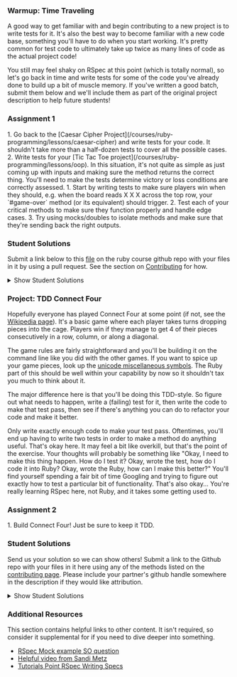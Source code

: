 ### Warmup: Time Traveling

A good way to get familiar with and begin contributing to a new project is to write tests for it.  It's also the best way to become familiar with a new code base, something you'll have to do when you start working.  It's pretty common for test code to ultimately take up twice as many lines of code as the actual project code!

You still may feel shaky on RSpec at this point (which is totally normal), so let's go back in time and write tests for some of the code you've already done to build up a bit of muscle memory.  If you've written a good batch, submit them below and we'll include them as part of the original project description to help future students!

### Assignment 1

<div class="lesson-content__panel" markdown="1">
  1. Go back to the [Caesar Cipher Project](/courses/ruby-programming/lessons/caesar-cipher) and write tests for your code.  It shouldn't take more than a half-dozen tests to cover all the possible cases.
  2. Write tests for your [Tic Tac Toe project](/courses/ruby-programming/lessons/oop).  In this situation, it's not quite as simple as just coming up with inputs and making sure the method returns the correct thing.  You'll need to make the tests determine victory or loss conditions are correctly assessed.
      1. Start by writing tests to make sure players win when they should, e.g. when the board reads X X X across the top row, your `#game-over` method (or its equivalent) should trigger.
      2. Test each of your critical methods to make sure they function properly and handle edge cases.
      3. Try using mocks/doubles to isolate methods and make sure that they're sending back the right outputs.
</div>

### Student Solutions
Submit a link below to this [file](https://github.com/TheOdinProject/curriculum/blob/master/ruby_programming/testing_with_rspec/project_testing_your_ruby_code.md) on the ruby course github repo with your files in it by using a pull request. See the section on [Contributing](http://github.com/TheOdinProject/curriculum/blob/master/contributing.md) for how.

<details markdown="block">
  <summary> Show Student Solutions </summary>

* Add your solution below this line!
* Witah Georjane's Solutions: [Caesar Cipher](https://github.com/Georjane/Caesar-Cipher), [Tic-Tac-Toe](https://github.com/Georjane/Tic-Tac-Toe-Game)
* Chau Nguyen's Solutions: [Caesar Cipher](https://github.com/VanQuishi/ruby_practice/blob/master/spec/caesar_spec.rb), [Tic-Tac-Toe](https://github.com/VanQuishi/ruby_practice/blob/master/spec/tictactoe_spec.rb)
* ChargrilledChook's Solutions: [Caesar Cipher](https://github.com/ChargrilledChook/BasicRubyProjects/blob/master/spec/caesar_spec.rb), [Tic-Tac-Toe](https://github.com/ChargrilledChook/tic-tac-toe)
* Uduak Essien's Solutions: [Tic-Tac-Toe](https://github.com/acushlakoncept/tic-tac-toe)
* Tilda Udufo's Solutions: [Caesar Cipher](https://github.com/TildaDares/caesar_cipher), [Tic-Tac-Toe](https://github.com/TildaDares/tic-tac-toe)
* Brandon Austin's Solutions: [Caesar Cipher](https://github.com/brandonricharda/caesar), [Tic-Tac-Toe](https://github.com/brandonricharda/Tic-Tac-Toe)
* irlgabriel's Solutions: [Caesar Cipher](https://github.com/irlgabriel/the-odin-project/tree/master/ruby-exercises), [Tic-Tac-Toe](https://github.com/irlgabriel/the-odin-project/tree/master/tic-tac-toe-rb)
* Michael K's Solutions: [Caesar Cipher](https://github.com/a0x77ry/odin/tree/master/ruby-exercises/caesar_cipher), [Tic-Tac-Toe](https://github.com/a0x77ry/tic-tac-toe)
* andrewjh271's Solutions: [Caesar Cipher](https://github.com/andrewjh271/basic_ruby_projects/tree/master/caesar_cipher), [Tic-Tac-Toe](https://github.com/andrewjh271/tic_tac_toe)
* Saul-Good-Homie's Solutions: [Caesar Cipher](https://github.com/Saul-Good-Homie/ruby-building-blocks/tree/master/caesar_cipher), [Tic-Tac-Toe](https://github.com/Saul-Good-Homie/ruby-building-blocks/tree/master/tictactoe)
* Christian's Solutions: [Caesar Cipher](https://github.com/rueeazy/ruby-building-blocks/tree/master/caesar-cipher), [Tic-Tac-Toe](https://github.com/rueeazy/OOP/tree/master/tic-tac-toe)
* pudu87's Solutions: [Caesar Cipher](https://github.com/pudu87/ruby-exercises/tree/master/caesar-cipher), [Tic Tac Toe](https://github.com/pudu87/tic-tac-toe)
* YesSeri's Solutions: [Caesar Cipher](https://github.com/YesSeri/caesar_cipher)
* Olugbade Olalekan's Solutions: [Tic Tac Toe](https://github.com/gbadesimple/tic_tac_toe_implementation_tdd), [Enumerable Module](https://github.com/gbadesimple/enumerable_module_implementation_TDD), [Caesar Cipher](https://github.com/gbadesimple/caesar_cipher_implementation_TDD)
* jodokusquack's Solutions: [Builduing Blocks](https://github.com/jodokusquack/Ruby-Challenges), [Enumerable Methods](https://github.com/jodokusquack/Advanced_ruby_challenges), [Tic-Tac-Toe](https://github.com/jodokusquack/tic-tac-toe)
* David Auza's and Falguni Islam's Solutions: [Tic Tac Toe](https://github.com/eng-monika/RUBY-Testing-Your-Ruby-Code---Tic-Tac-Toe) => [Tic Tac Toe Demo](https://repl.it/@islamfalguni/tictactoe-1), [Enumerable Methods](https://github.com/eng-monika/RUBY-Testing-Your-Ruby-Code---Enumerable) => [Enumerable Methods Demo](https://repl.it/@DavidAuza/PROJECT-TESTING-YOUR-RUBY-CODE-Enumerable)
* fossegrim's Solutions: [Caesar Cipher](https://github.com/olav35/building-blocks/blob/master/spec/caesar_cipher_spec.rb), [Enumerable Methods](https://github.com/olav35/advanced-building-blocks/blob/master/spec/enumerable_methods_spec.rb), [Tic Tac Toe](https://github.com/olav35/tic-tac-toe/blob/master/spec/tic_tac_toe_spec.rb)
* [Lucas Bide's Solution - Building Blocks](https://github.com/Lucas-Bide/rspec)
* [Nasser Abachi's Solutions](https://github.com/abachi/theodinproject/tree/master/building-projects/connect_four)
* [Nikolas Broman's Solutions](https://github.com/nikolasbroman/testing_rspec)
* Ian's Solutions: [Caesar Cipher](https://github.com/IanMKesler/practice/tree/master/caesar_cipher), [Enumerable Methods](https://github.com/IanMKesler/practice/tree/master/enumerable), [Tic Tac Toe](https://github.com/IanMKesler/Tic-Tac-Toe)
* Alain Suarez's Solution: [Caesar Cipher](https://gitlab.com/asuar/ruby-building-blocks/blob/master/spec/caesar-cipher_spec.rb), [Enumerable Methods](https://gitlab.com/asuar/ruby-advanced-building-blocks/blob/master/spec/my-enumerable_spec.rb), [Tic Tac Toe](https://gitlab.com/asuar/ruby-tic-tac-toe/tree/master/spec)
* Vollantre's Solution: [Caesar Cipher](https://github.com/vollantre/ruby_basic/blob/master/spec/caesar_cipher_spec.rb), [Enumerable Methods](https://github.com/vollantre/ruby_basic/blob/master/spec/enumerable_spec.rb), [Tic Tac Toe](https://github.com/vollantre/Tic_Tac_Toe/tree/master/spec)
* Kevin Vuong's Solution: [Caesar Cipher](https://github.com/fffear/caesar_cipher), [Enumerable Methods](https://github.com/fffear/enumerable), [Tic Tac Toe](https://github.com/fffear/tic_tac_toe)
* Rudi Boshoff's Solution[Caesar Cipher](https://github.com/RudiBoshoff/ruby-exercises/tree/master/caesar_cipher), [Enumerable Methods](https://github.com/RudiBoshoff/ruby-exercises/tree/master/enumerable), [Tic Tac Toe](https://github.com/RudiBoshoff/ruby-exercises/tree/master/tic_tac_toe)
* Mohamed Elattar's Solution[Caesar Cipher](https://github.com/mohamed-elattar/building-blocks), [Enumerable Methods](https://github.com/mohamed-elattar/advanced-building-blocks), [Tic Tac Toe](https://github.com/mohamed-elattar/tic-tac-toe)
* [prw001's solutions](https://github.com/prw001/ruby_bdd_exercises)
* Max Garber's solutions:[Caesar Cipher](https://github.com/bubblebooy/miscellaneous-exercises/tree/master/Caesar%20Ciphar), [Enumerable Methods](https://github.com/bubblebooy/miscellaneous-exercises/tree/master/Enumerable%20Methods), [Tic-Tac-Toe](https://github.com/bubblebooy/miscellaneous-exercises/tree/master/Tic%20Tac%20Toe)
* Romane Green's solutions: [Caesar Cipher](https://github.com/RomaneGreen/rebuilding_enumerable/blob/master/spec/cesar_cypher_spec.rb), [Enumerable Methods](https://github.com/RomaneGreen/rebuilding_enumerable/blob/master/spec/rebuilding_enumerable_spec.rb), [Tic-Tac-Toe](https://github.com/RomaneGreen/tic_tac_toe/blob/master/spec/tictac_spec.rb)
* Demo318's solutions: [Caesar Cipher](https://github.com/Demo318/ruby_building_blocks/blob/master/spec/01_caesar_cipher_spec.rb), [Enumerable Methods](https://github.com/Demo318/ruby_advanced_building_blocs/blob/master/spec/my_enumerable_spec.rb), [Tic-Tac-Toe](https://github.com/Demo318/ruby_tictactoe/tree/master/spec)
* Isil Donmez's solutions: [Caesar's Cipher](https://github.com/isildonmez/Caesar-Cipher/blob/master/caesar_spec.rb), [Enumerable Methods](https://github.com/isildonmez/advanced_building_blocks/blob/master/enumerable_methods/enumerable_methods_spec.rb), [Tic-Tac-Toe](https://github.com/isildonmez/OOP/blob/master/tic_tac_toe/tic_tac_toe_spec.rb)
* Bruno Parga's solutions: [Caesar's Cipher](https://github.com/brunoparga/odinproject/tree/master/Ruby/caesar), [Enumerable Methods](https://github.com/brunoparga/odinproject/tree/master/Ruby/my_enums), [Tic-Tac-Toe](https://github.com/brunoparga/odinproject/tree/master/Ruby/tictactoe)
* Ovsjah Schweinefresser's Solutions: [Caesar Cipher](https://github.com/Ovsjah/testing_ruby/tree/master/caesar_cipher), [Enumerable Methods](https://github.com/Ovsjah/testing_ruby/tree/master/enumerable), [Tic-Tac-Toe](https://github.com/Ovsjah/testing_ruby/tree/master/tic_tac_toe)
* Jonathan Yiv's Solutions: [Caesar Cipher](https://github.com/JonathanYiv/caesar_cipher), [Enumerable Methods](https://github.com/JonathanYiv/enumerable_methods), [Tic-Tac-Toe](https://github.com/JonathanYiv/tic-tac-toe/)
* Clayton's solutions: [Caesar Cipher](https://github.com/cjsweeten101/OdinProjects/tree/master/ruby_building_blocks), [enumerable methods](https://github.com/cjsweeten101/OdinProjects/tree/master/enumerable_methods), [Tic Tac Toe](https://github.com/cjsweeten101/OdinProjects/tree/master/tic_tac_toe)
* Kasey's solutions : [Caesar Cipher](https://github.com/kasey-z/TOP-solutions/tree/master/Ruby%20Building%20Blocks/Caesar%20Cipher/spec/lib), [enumerable methods](https://github.com/kasey-z/TOP-solutions/tree/master/advanced_building_blocks/spec/lib),[Tic Tac Toe](https://github.com/kasey-z/TOP-solutions/blob/master/OOP/spec/lib/tic_tac_toe_spec.rb)
* xavier's solutions : [Caesar Cipher](https://github.com/nxdf2015/odin-building-blocks), [enumerable methods](https://github.com/nxdf2015/odin-advanced-building-blocks/tree/master/enumerable),[Tic Tac Toe](https://github.com/nxdf2015/odin-oop-with-ruby/tree/master/rspec)
* Oleh Sliusar's solutions: [Caesar Cipher](https://github.com/OlehSliusar/caesar_cipher), [Enumerable Methods](https://github.com/OlehSliusar/enumerable_methods), [Tic-tac-toe](https://github.com/OlehSliusar/tic-tac-toe)
* holdercp's solutions [Caesar Cipher and Enumerable Methods](https://github.com/holdercp/ruby-building-blocks), [Tic-Tac-Toe](https://github.com/holdercp/tic-tac-toe)
* theghall's solutions [Caesar Cipher](https://github.com/theghall/caesar_cipher), [Enumerable methods](https://github.com/theghall/enum), [Tic Tac Toe](https://github.com/theghall/tic-tac-toe)
* Nikolay Dyulgerov's solutions [Caesar Cippher](https://github.com/NicolayD/ruby-building-blocks/blob/master/spec/caesar_cipher_spec.rb), [Enumerable Methods](https://github.com/NicolayD/ruby-advanced-blocks/blob/master/spec/enumerable_methods_spec.rb), [Tic Tac Toe](https://github.com/NicolayD/ruby-oop/blob/master/spec/tictactoe_spec.rb)
* mindovermiles262's Solutions [Caesar](https://github.com/mindovermiles262/ruby-building-blocks/tree/master/caesar-cipher) [Enumerable](https://github.com/mindovermiles262/ruby-building-blocks/tree/master/enumerable-methods) [Tic-Tac-Toe](https://github.com/mindovermiles262/tictactoe)
* yilmazgunalp's solution [Enumerable](https://github.com/yilmazgunalp/advanced_building_blocks), [TicTacToe](https://github.com/yilmazgunalp/tictac)
* ToTenMilan's solution [Caesar's_cipher & stock_picker](https://github.com/ToTenMilan/the_odin_project/tree/master/ruby/building_blocks/spec), [Enumerable Methods](https://github.com/ToTenMilan/the_odin_project/blob/master/ruby/adv_building_blocks/spec/enumerable_methods_spec.rb), [Mastermind](https://github.com/ToTenMilan/the_odin_project/blob/master/ruby/oop/spec/mastermind_spec.rb)
* nmac's solution ([Caesar's cipher](https://github.com/nmacawile/ruby_building_blocks/blob/master/spec/caesar_cipher_spec.rb), [Enumerable methods](https://github.com/nmacawile/ruby_building_blocks/blob/master/spec/enumerable_methods_spec.rb), [Tic-tac-toe](https://github.com/nmacawile/tictactoe2/tree/master/spec))
* [Jib's Solution](https://github.com/NuclearMachine/OdinTasks/tree/master/rspec_timetraveling)
* Leonard Soaivan's solution ([Caesar Cipher](https://github.com/leosoaivan/rubybuildingblocks/blob/master/spec/caesar_cipher_spec.rb), [Enumerable Methods](https://github.com/leosoaivan/rubybuildingblocks/blob/master/spec/enumerable_spec.rb), [Tic Tac Toe](https://github.com/leosoaivan/rubytictactoe/tree/master/spec))
* [Donald's solution](https://github.com/donaldali/odin-ruby/tree/master/project_rspec_testing)
* [Marina Sergeyeva's solution](https://github.com/imousterian/OdinProject/tree/master/Project2_8_Ruby_Rspec)
* [Kate McFaul's solution](https://github.com/craftykate/odin-project/tree/master/Chapter_03-Advanced_Ruby/testing_with_rspec)
* [Artur Janik's solution](https://github.com/ArturJanik/TOPRuby/tree/master/Project8/testingruby1)
* Dominik Stodolny's solution ([Caesar Cipher](https://github.com/dstodolny/ruby_building_blocks/blob/master/spec/caesar_cipher_spec.rb), [Enumerable Methods](https://github.com/dstodolny/ruby_building_blocks/blob/master/spec/enumerable_methods_spec.rb), [Tic Tac Toe](https://github.com/dstodolny/tictactoe/tree/master/spec))
* Lara Finnegan's solution ([Caesar Cipher](https://github.com/lcf0285/Ruby_Building_Blocks/blob/master/spec/caesar_cipher_spec.rb), [Enumerable Methods](https://github.com/lcf0285/Ruby_Building_Blocks/blob/master/spec/enumerable_methods_spec.rb), [Tic Tac Toe](https://github.com/lcf0285/tic_tac_toe/tree/master/spec))
* AtActionPark's solution ([Caesar Cipher](https://github.com/AtActionPark/odin-ruby-building-blocks/blob/master/caesar-cipher/spec/caesar_cipher_spec.rb), [Enumerable Methods](https://github.com/AtActionPark/odin-ruby-advanced-building-blocks/blob/master/Enumerable_methods/spec/enumerable_methods_spec.rb), [Tic Tac Toe](https://github.com/AtActionPark/odin_tic_tac_toe/tree/master/spec))
* [Matias Pan's solution](https://github.com/kriox26/odin_ruby/tree/master/project_testing)
* Alex Chen's solution ([Caesar Cipher and Enumerable Methods](https://github.com/Chenzilla/ruby_building_blocks/tree/master/spec), [Tic Tac Toe](https://github.com/Chenzilla/tic_tac_toe/blob/master/spec/tic-tac-toe_spec.rb))
* Dan Hoying's solution ([Caesar Cipher](https://github.com/danhoying/testing_ruby_with_rspec/tree/master/caesar_cipher), [Enumerable Methods](https://github.com/danhoying/testing_ruby_with_rspec/tree/master/enumerable_methods), [Tic Tac Toe](https://github.com/danhoying/testing_ruby_with_rspec/tree/master/tic_tac_toe))
* [PiotrAleksander's solution](https://github.com/PiotrAleksander/Ruby/tree/master/xo/spec)
* [Sander Schepens's solution](https://github.com/schepens83/theodinproject.com/tree/master/ruby/project14--time-traveling)
*  Florian Mainguy's solution ([Caesar Cipher](https://github.com/florianmainguy/theodinproject/blob/master/ruby/testing-ruby/caesar-cipher/spec/caesar_cipher_spec.rb), [Enumerable Methods](https://github.com/florianmainguy/theodinproject/blob/master/ruby/testing-ruby/enumerable/spec/enumerable_spec.rb), [Tic Tac Toe](https://github.com/florianmainguy/theodinproject/blob/master/ruby/testing-ruby/tic-tac-toe/spec/tic-tac-toe_spec.rb))
*  Aviv Levinsky's solution ([Caesar Cipher](https://github.com/pugsiman/Ruby_challenges_and_algorithms/blob/master/Caesar_Cipher/spec/caesar_spec.rb), [Enumerable Methods](https://github.com/pugsiman/Ruby_challenges_and_algorithms/blob/master/Enumerable_Methods/spec/enum_spec.rb), [Tic Tac Toe](https://github.com/pugsiman/Tic_Tac_Toe/blob/master/spec/ttt_spec.rb))
*  Giorgos's solution ([Caesar Cipher](https://github.com/vinPopulaire/ruby-building-blocks-project/blob/master/spec/caesar_cipher_spec.rb), [Enumerable Methods](https://github.com/vinPopulaire/ruby-building-blocks-project/blob/master/spec/enumerablie_methods_spec.rb), [Tic Tac Toe](https://github.com/vinPopulaire/tic-tac-toe/blob/master/spec/tic-tac-toe_spec.rb))
*  srashidi's solution([Caesar Cipher](https://github.com/srashidi/Ruby_Building_Blocks/tree/master/caesar_cipher/spec), [Enumerable Methods](https://github.com/srashidi/Ruby_Building_Blocks/tree/master/My_Enumerable/spec), [Tic Tac Toe](https://github.com/srashidi/Object_Oriented_Programming/tree/master/Tic_Tac_Toe/spec))
* cdouglass's solution ([Caesar Cipher](https://github.com/cdouglass/odin-project-exercises/tree/master/ruby/building-blocks/caesar-cipher), [Enumerable Methods](https://github.com/cdouglass/odin-project-exercises/tree/master/ruby/advanced-building-blocks/enumerable_methods), [Tic-Tac-Toe](https://github.com/cdouglass/odin-project-exercises/tree/master/ruby/oop/tic-tac-toe))
* James Brooks's solution ([Caesar Cipher](https://github.com/jhbrooks/caesar-cipher/tree/master/spec), [Enumerable Methods](https://github.com/jhbrooks/my-enumerable/tree/master/spec), [Tic Tac Toe](https://github.com/jhbrooks/tic-tac-toe/tree/master/spec))
* Luke Walker's solution ([Caesar Cipher](https://github.com/ubershibs/ruby-programming/blob/master/rspec_project/spec/caesar_cipher_spec.rb), [Enumerable](https://github.com/ubershibs/ruby-programming/blob/master/rspec_project/spec/enumerable_spec.rb), [Tic Tac Toe](https://github.com/ubershibs/ruby-programming/blob/master/rspec_project/spec/tictactoe3_spec.rb)
* [Miguel Herrera's solution](https://github.com/migueloherrera/projects/tree/master/spec)
* [Max Gallant's solution](https://github.com/mcgalcode/Ruby/tree/master/RSpecProject)
* Fabricio Carrara's solution ([Caesar Cipher](https://github.com/fcarrara/caesar_cipher), [Enumerable](https://github.com/fcarrara/ruby_advanced_building_blocks), [Tic Tac Toe](https://github.com/fcarrara/oop_with_ruby/tree/master/tic_tac_toe)
* Ricardo Villegas' solution ([Caesar Cipher](https://github.com/claricardo/RubyBuildingBlocks/blob/master/spec/caesar_cipher_spec.rb), [My_Enumerable Methods](https://github.com/claricardo/RubyBuildingBlocks/blob/master/spec/my_enumerables_spec.rb),) [Tic-Tac-Toe](https://github.com/claricardo/RubyBuildingBlocks/blob/master/spec/tic_tac_toe_spec.rb))
* [Deepak's solution](https://github.com/Deepak5050/rspec_warmup.git)
* [Kevin Mulherns solution](https://github.com/KevinMulhern/odinproject-testing/tree/master/warmup)
* DV's solution ([Caesar Cipher](https://github.com/dvislearning/caesar_cipher/blob/master/spec/cipher_spec.rb), [Enumerable](https://github.com/dvislearning/my_enumerable/blob/master/spec/my_enumerable_spec.rb), [Tic Tac Toe](https://github.com/dvislearning/TicTacToe/blob/master/spec/tictactoe_spec.rb)
* Jiazhi Guo's solution ([Caesar Cipher](https://github.com/jerrykuo7727/Caesar-Cipher), [Enumerable Methods](https://github.com/jerrykuo7727/Enumerable-Methods), [Tic Tac Toe](https://github.com/jerrykuo7727/Tic-Tac-Toe))
* [at0micr3d's solution](https://github.com/at0micr3d/ruby-rspec)
* David Chapman's solution ([Ceaser Cipher](https://github.com/davidchappy/odin_training_projects/tree/master/c_c), [Enumerable](https://github.com/davidchappy/odin_training_projects/tree/master/enumerable), and [Tic Tac Toe](https://github.com/davidchappy/odin_training_projects/tree/master/tic_tac_toe))
* [Dylan's solutions](https://github.com/resputin/the_odin_project/tree/master/Ruby/testing/time_travel)
* Austin Mason's solution ([Ceaser Cipher](https://github.com/CouchofTomato/caesar_cipher), [Enumerable](https://github.com/CouchofTomato/enumberable_extension), and [Tic Tac Toe](https://github.com/CouchofTomato/tictactoe))
* Jerry Gao's solution ([Caesar](https://github.com/blackwright/odin/tree/master/ruby_caesar_cipher), [Enumerable](https://github.com/blackwright/odin/tree/master/ruby_enumerable), [Tic-Tac-Toe](https://github.com/blackwright/odin/tree/master/ruby_tic_tac_toe))
* tholymap's solution ([Caesar Cipher](https://github.com/tholymap/OdinRspec/blob/master/spec/caesar_cipher_spec.rb), [Enumerable](https://github.com/tholymap/OdinRspec/blob/master/spec/my_enumerable_spec.rb), [Tic-Tac-Toe](https://github.com/tholymap/OdinRspec/blob/master/spec/tic_tac_toe_spec.rb))
* Francisco Carlos's solution ([Ceaser Cipher](https://github.com/fcarlosdev/the_odin_project/tree/master/tdd/caesar_cipher), [Enumerable](https://github.com/fcarlosdev/the_odin_project/tree/master/tdd/enumerable_methods), [Tic-Tac-Toe](https://github.com/fcarlosdev/the_odin_project/tree/master/tdd/tic_tac_toe))
* Sophia Wu's solution ([Caesar Cipher](https://github.com/SophiaLWu/project-testing-ruby-with-rspec/tree/master/caesars_cipher), [Enumerable](https://github.com/SophiaLWu/project-testing-ruby-with-rspec/tree/master/enumerable_methods), [Tic Tac Toe](https://github.com/SophiaLWu/project-testing-ruby-with-rspec/tree/master/tic_tac_toe))
* John Connor's solution([Caesar Cipher](https://github.com/jacgitcz/caesar_cipher),[Enumerable](https://github.com/jacgitcz/enumeration_methods),[Tic Tac Toe](https://github.com/jacgitcz/tictactoe_oop))
* Simon's solution([Caesar Cipher](https://github.com/SimonSomlai/Odin/tree/master/Ruby/cypher),[Enumerable](https://github.com/SimonSomlai/Odin/tree/master/Ruby/enumerable),[Tic Tac Toe](https://github.com/SimonSomlai/Odin/tree/master/Ruby/tic_tac_toe))
* Luján Fernaud's solution ([Caesar Cipher](https://github.com/lujanfernaud/ruby-building-blocks/blob/master/spec/caesar_cipher_spec.rb), [Enumerable](https://github.com/lujanfernaud/ruby-building-blocks/blob/master/spec/enumerable_spec.rb), [Tic Tac Toe](https://github.com/lujanfernaud/ruby-tic-tac-toe))
* Cody Buffaloe's solutions ([Caesar Cipher](https://github.com/CodyLBuffaloe/caesar_cipher), [Enumerable Methods](https://github.com/CodyLBuffaloe/enumerable_methods), [Tic Tac Toe](https://github.com/CodyLBuffaloe/tic_tac_toe))
* Anistor86's solutions ([Caesar Cipher](https://github.com/anistor86/caesar_cipher_with_specs), [Enumerable Methods](https://github.com/anistor86/enumerable_with_specs), [Tic Tac Toe](https://github.com/anistor86/tic_tac_toe))
* Jamesredux's solutions ([Caesar Cipher](https://github.com/Jamesredux/rb_blocks/tree/master/ceasar_cipher), [Enumerable Methods](https://github.com/Jamesredux/rb_blocks/tree/master/enumerable), [Tic Tac Toe](https://github.com/Jamesredux/rb_blocks/tree/master/oop/tictac))
* HSaad's solutions ([Caesar Cipher](https://github.com/HSaad/ruby-building-blocks/tree/master/ceasar-cipher), [Enumerable Methods](https://github.com/HSaad/enumerable), [Tic Tac Toe](https://github.com/HSaad/tic-tac-toe))
* zasman's solutions([Caesar Cipher](https://github.com/ZASMan/caesar_cipher))
* [Punnadittr's solutions](https://github.com/punnadittr/rspec_projects)
* Tommy's solution ([Caesar Cipher, Enumerable](https://github.com/hoangtommy/rubyExercises), [Tic Tac Toe](https://github.com/hoangtommy/tic-tac-toe))
* bchalman's solutions: [Caesar Cipher](https://github.com/bchalman/ruby_exercises/blob/master/spec/caesar_cipher_spec.rb), [Enumerable Methods](https://github.com/bchalman/ruby_exercises/blob/master/spec/my_enumerable_methods_spec.rb), [Tic Tac Toe](https://github.com/bchalman/tic_tac_toe)
* Alex's solutions: [Caesar Cipher](https://github.com/alexcorremans/caesar_cipher), [Enumerable](https://github.com/alexcorremans/enumerable), [Tic Tac Toe (incomplete)](https://github.com/alexcorremans/tictactoe)
* Leila Alderman's solutions: [Caesar cipher](https://github.com/leila-alderman/TOP_ruby_exercises/blob/master/01_caesar/caesar_spec.rb) and [Enumerables](https://github.com/leila-alderman/TOP_ruby_exercises/blob/master/05_enumerables/spec/enumerables_spec.rb)
* Emil Dimitrov's solutions: [Caesar's Cipher](https://github.com/imemdm/ruby-building-blocks/blob/master/caesar_cipher.rb), [Enumerable](https://github.com/imemdm/advanced-building-blocks), [Tic Tac Toe](https://github.com/imemdm/tic-tac-toe)
* Vitaly Osipov's solutions: [Caesar's Cipher](https://github.com/vi7ali/caesar-cipher/blob/master/spec/caesar_spec.rb), [Enumerable](https://github.com/vi7ali/my-enum-methods/blob/master/spec/my_enum_methods_spec.rb)
* [Alex Krewson's solutions](https://github.com/alexkrewson/ruby_testing)
* Robert Dunbar's solutions: [Caesar's Cipher](https://github.com/RobertDunbar/ruby-problems/blob/master/spec/cipher_spec.rb), [Enumerable](https://github.com/RobertDunbar/ruby-problems/blob/master/spec/enumerable_spec.rb), [Tic Tac Toe](https://github.com/RobertDunbar/ruby-oop/blob/master/tic-tac-toe/spec/tic-tac-toe_spec.rb)
* Ben Fowler's solutions: [Caesar Cipher](https://github.com/benfowler04/ruby-building-blocks/blob/master/spec/caesar_spec.rb), [Enumerable](https://github.com/benfowler04/ruby-building-blocks/blob/master/spec/enumerable_spec.rb), [Tic Tac Toe](https://github.com/benfowler04/ruby-oop/blob/master/spec/tic_tac_toe_spec.rb)
* Sergej Jurchenko's solutions: [Caesar Cipher](https://github.com/Sergyurch/ruby_problems/blob/master/spec/caesar_cipher_spec.rb), [Enumerable](https://github.com/Sergyurch/ruby_problems/blob/master/spec/enumerable-methods_spec.rb), [Tic Tac Toe](https://github.com/Sergyurch/ruby_problems/blob/master/spec/tic_tac_toe_game_spec.rb)
* Bendee's Solutions: [Caesar Cipher](https://github.com/bendee48/ruby_building_blocks/blob/master/spec/caesar_cipher_spec.rb), [Enumerable](https://github.com/bendee48/advanced_building_blocks/blob/master/spec/enumerable_methods_spec.rb), [Tic Tac Toe](https://github.com/bendee48/tictactoe/blob/master/spec/tictactoe_spec.rb)
* guacamobley's solutions: [Caesar Cipher](https://github.com/guacamobley/ruby-building-blocks), [Enumerable](https://github.com/guacamobley/ruby-advanced-building-blocks), [Tic Tac Toe](https://github.com/guacamobley/tic-tac-toe)
* Ranon Martin's solutions: [Caesar Cipher](https://github.com/ranonm/TheOdinProjectExercises/blob/master/caesar_cipher/spec/caesar_cipher_spec.rb), [Enumerable](https://github.com/ranonm/TheOdinProjectExercises/blob/master/enumerable_methods/spec/enumerable_methods_spec.rb), [Tic Tac Toe](https://github.com/ranonm/TheOdinProjectExercises/blob/master/tic_tac_toe/spec/board_spec.rb)
* Timework's Solutions: [Caesar Cipher](https://github.com/Timework/caesarCipher/blob/master/spec/caesar_spec.rb), [Enumerable](https://github.com/Timework/enumerable/blob/master/spec/enum_spec.rb), [Tic Tac Toe](https://github.com/Timework/ticTac/blob/master/spec/tic_spec.rb)
* Matt M's Solutions: [Caesar Cipher](https://github.com/MattMiller1989/Caesar-Cipher), [Tic Tac Toe](https://github.com/MattMiller1989/Tic-Tac-Toe)
* fussykyloren's Solutions: [Caeser Cipher](https://github.com/fussykyloren/odin-project-basic-ruby-projects/tree/master/caeser-cipher), [Tic-Tac-Toe](https://github.com/fussykyloren/ruby-tic-tac-toe)
* Cameron St. Amant's Solutions: [Caesar Cipher](https://github.com/CameronStAmant/The_Odin_Project/tree/master/Ruby_projects/Basic_ruby_projects/Caesar), [Tic-Tac-Toe](https://github.com/CameronStAmant/The_Odin_Project/tree/master/Ruby_projects/Intermediate_ruby/Tic_tac_toe)
* mpiriya's Solutions: [Caesar Cipher](https://github.com/mpiriya/ruby/tree/master/caesar-cipher), [Tic-Tac-Toe](https://github.com/mpiriya/ruby/tree/master/tictactoe)
* Chow Jia Ying's Solutions: [Caesar Cipher](https://github.com/C-likethis123/ruby_odin_project/blob/master/lib/caesar_cipher.rb), [Tic-Tac-Toe](https://github.com/C-likethis123/ruby_odin_project/blob/master/tic-tac-toe/lib/game.rb)
* Sandy's Solutions: [Caesar Cipher](https://github.com/kuosandys/top-ruby-assignments/tree/master/caesar_cipher), [Tic-Tac-Toe](https://github.com/kuosandys/top-ruby-assignments/tree/master/tic_tac_toe)
</details>

### Project: TDD Connect Four

Hopefully everyone has played Connect Four at some point (if not, see the [Wikipedia page](http://en.wikipedia.org/wiki/Connect_Four)).  It's a basic game where each player takes turns dropping pieces into the cage.  Players win if they manage to get 4 of their pieces consecutively in a row, column, or along a diagonal.

The game rules are fairly straightforward and you'll be building it on the command line like you did with the other games.  If you want to spice up your game pieces, look up the [unicode miscellaneous symbols](http://en.wikipedia.org/wiki/List_of_Unicode_characters#Miscellaneous_Symbols).  The Ruby part of this should be well within your capability by now so it shouldn't tax you much to think about it.

The major difference here is that you'll be doing this TDD-style.  So figure out what needs to happen, write a (failing) test for it, then write the code to make that test pass, then see if there's anything you can do to refactor your code and make it better.

Only write exactly enough code to make your test pass.  Oftentimes, you'll end up having to write two tests in order to make a method do anything useful.  That's okay here.  It may feel a bit like overkill, but that's the point of the exercise.  Your thoughts will probably be something like "Okay, I need to make this thing happen.  How do I test it?  Okay, wrote the test, how do I code it into Ruby?  Okay, wrote the Ruby, how can I make this better?"  You'll find yourself spending a fair bit of time Googling and trying to figure out exactly how to test a particular bit of functionality.  That's also okay... You're really learning RSpec here, not Ruby, and it takes some getting used to.

### Assignment 2

<div class="lesson-content__panel" markdown="1">
  1. Build Connect Four!  Just be sure to keep it TDD.
</div>

### Student Solutions
Send us your solution so we can show others! Submit a link to the Github repo with your files in it here using any of the methods listed on the [contributing page](http://github.com/TheOdinProject/curriculum/blob/master/contributing.md).  Please include your partner's github handle somewhere in the description if they would like attribution.

<details markdown="block">
  <summary> Show Student Solutions </summary>

* Add your solution below this line!
* [Chau Nguyen' Solution](https://github.com/VanQuishi/Connect-Four)
* [threeaces' Solution](https://github.com/threeaces/connect_4_ruby)  
* [palebluudot's Solution](https://github.com/bryanluu/TOP_ruby/blob/master/connect_four/lib/connect_four.rb)
* [Tilda Udufo's Solution](https://github.com/TildaDares/connect_four)
* [Sam Eff's Solution](https://github.com/SamEff/connect_four)
* [Darren's Solution](https://github.com/DarrenLo0530/ruby-tests/tree/master/connect_four)
* [irlgabriel's Solution](https://github.com/irlgabriel/the-odin-project/tree/master/connect-four-tdd)
* [Michael K's Solution](https://github.com/a0x77ry/connect_four)
* [andrewjh271's Solution](https://github.com/andrewjh271/connect_four)
* [Saul-Good-Homie's Solution](https://github.com/Saul-Good-Homie/ruby-building-blocks/tree/master/connect_four)
* [Christian's Solution](https://github.com/rueeazy/ruby-exercises/tree/master/connect_four)
* [pudu87's Solution](https://github.com/pudu87/connect_four)
* [Philipp's Solution](https://github.com/philipp-mcvity/odin-ruby.connect_four)
* [YesSeri's Solution](https://github.com/YesSeri/connect_four)
* [Billy Coffin's Solution](https://github.com/bcoffin9/connectfour)
* [Olugbade Olalekan's Solution](https://github.com/gbadesimple/connect_four_tdd)
* [jodokusquack's Solution](https://github.com/jodokusquack/connect_four)
* [proto-dylan's Solution](https://github.com/proto-dylan/connect_four)
* [Run After's Solution](https://github.com/run-after/tdd_connect_four)
* [Sher's solution](https://github.com/sher-s7/connect4)
* [Lucas Bide's Solution](https://github.com/Lucas-Bide/connect4)
* [Nikolas Broman's solution](https://github.com/nikolasbroman/connect_four)
* [Ian's Solution](https://github.com/IanMKesler/connect_four_TDD)
* [Andrija Jelenkovic's Solution](https://github.com/Amdrija/ruby-practice)
* [Chirs' Solution](https://github.com/CSalois114/project_connect_four)
* [Alain Suarez's Solution](https://gitlab.com/asuar/connect-four)
* [Jay Burbyga's Solution](https://github.com/Jaybur1/ruby_exercises/tree/master/CONNECT_FOUR)
* [BShowen's Solution](https://github.com/bshowen/cl_connect_four)
* [Braxton Lemmon's Solution](https://github.com/braxtonlemmon/connect_four)
* [Vollantre's solution](https://github.com/vollantre/connect_four)
* [Kevin Vuong's solution](https://github.com/fffear/connect-four)
* [Rudi Boshoff's solution](https://github.com/RudiBoshoff/ruby-exercises/tree/master/connect_four)
* [Narek's solution](https://github.com/narekokr/connect-four)
* [Learnsometing's solution](https://github.com/learnsometing/TOP-ruby-projects/tree/master/connect-four)
* [Chris Wegschied's solution](https://github.com/cwegscheid08/connect_four)
* [Leila Alderman's solution](https://github.com/leila-alderman/connect_four)
* [Simon Tharby's solution](https://github.com/jinjagit/connect_four)
* [Mohamed Elattar's Solution](https://github.com/mohamed-elattar/count-four)
* [Dennis Cope's solution](https://github.com/coped/connect-four)
* [prw001's solution](https://github.com/prw001/connect_four)
* [Max Garber's solution](https://github.com/bubblebooy/miscellaneous-exercises/tree/master/Connect%20Four)
* [Demo318's solution](https://github.com/Demo318/ruby_connect_four)
* [Javier Machin's solution](https://github.com/Javier-Machin/Connect_Four)
* [Isil Donmez's solution](https://github.com/isildonmez/connect4)
* [Jmooree30's solution](https://github.com/jmooree30/rspec_connect4.git)
* [Andrew's solution](https://github.com/andrewr224/Connect-Four)
* [Ovsjah Schweinefresser's Solution](https://github.com/Ovsjah/testing_ruby/tree/master/connect_four)
* [Jonathan Yiv's solution](https://github.com/JonathanYiv/connect_four)
* [Clayton's solution](https://github.com/cjsweeten101/OdinProjects/tree/master/connect_four)
* [Kasey's solution](https://github.com/kasey-z/TOP-solutions/tree/master/connect_four)
* [Adsy430's solution](https://github.com/adampal/connect4)
* [xavier's solution](https://github.com/nxdf2015/odin-testing-ruby-with-rspec)
* [holdercp's solution](https://github.com/holdercp/connect-four)
* [theghall's solution](https://github.com/theghall/connect_four)
* [jfonz412's solution](https://github.com/jfonz412/connect_four)
* [Nikolay Dyulgerov's solution](https://github.com/NicolayD/ruby-rspec)
* [Raiko's Solution](https://github.com/Cypher0/connect_four)
* [yilmazgunalp's solution](https://github.com/yilmazgunalp/connect_four)
* [ToTenMilan's solution](https://github.com/ToTenMilan/the_odin_project/tree/master/ruby/rspec)
* [Ayushka's solution](https://github.com/ayushkamadji/connect_four_ruby)
* [Nicolas Amaya's solution](https://github.com/nicoasp/TOP---Ruby-Rspec-Testing)
* [nmac's solution](https://github.com/nmacawile/connect_four)
* [Jib's Solution](https://github.com/NuclearMachine/OdinTasks/tree/master/connect_four)
* [Stefan P's solution](https://github.com/spavikevik/connect_four)
* [Leonard Soaivan's solution](https://github.com/leosoaivan/TOP_connectfour)
* [Donald's solution](https://github.com/donaldali/odin-ruby/tree/master/project_rspec_testing/connect_four_tdd)
* [Marina Sergeyeva's solution](https://github.com/imousterian/OdinProject/tree/master/Project2_8_Ruby_Rspec/
connect_four)
* [Tommy Noe's solution](https://github.com/thomasjnoe/connect_four)
* [James MacIvor's solution](https://github.com/RobotOptimist/connect_four)
* [Aleksandar's solution](https://github.com/rodic/Odin-Ruby-Projects/tree/master/Project:%20Testing%20Ruby%20with%20RSpec)
* [Kate McFaul's solution](https://github.com/craftykate/odin-project/tree/master/Chapter_03-Advanced_Ruby/testing_with_rspec/connect_four_rspec)
* [Artur Janik's solution](https://github.com/ArturJanik/TOPRuby/tree/master/Project8/testingruby2)
* [Dominik Stodolny's solution](https://github.com/dstodolny/connect_four)
* [Dawn Pattison's solution](https://github.com/pattisdr/theOdinProject/tree/master/connect_four)
* [Frank Peelen's solution](https://github.com/FrankPeelen/Connect-Four)
* [AtActionPark's solution](https://github.com/AtActionPark/odin_connect_four)
* [Alex Chen's solution](https://github.com/Chenzilla/test_driven_connect_four)
* [Dan Hoying's solution](https://github.com/danhoying/testing_ruby_with_rspec/tree/master/connect_four)
* [Xavier Reid's solution](https://github.com/xreid/connect_four)
* [Sander Schepens's solution](https://github.com/schepens83/theodinproject.com/tree/master/ruby/project15--connect-four)
* [Florian Mainguy's solution](https://github.com/florianmainguy/theodinproject/blob/master/ruby/testing-ruby/connect-four)
* [Giorgos's solution](https://github.com/vinPopulaire/connect_four)
* [Alex Tsiras' solution](https://github.com/arialblack14/connect_four)
* [srashidi's solution](https://github.com/srashidi/RSpec_Project/tree/master/connect_four)
* [cdouglass's solution](https://github.com/cdouglass/odin-project-exercises/tree/master/ruby/testing-ruby/connect-four)
* [James Brooks's solution](https://github.com/jhbrooks/connect-four)
* [Luke Walker's solution](https://github.com/ubershibs/ruby-programming/tree/master/connect4)
* [Tomasz Kula's solution](https://github.com/zetsnotdead/connect_four)
* [Miguel Herrera's solution](https://github.com/migueloherrera/projects/blob/master/spec/connect_four_spec.rb)
* [Max Gallant's solution](https://github.com/mcgalcode/Ruby/tree/master/RSpecProject)
* [djhart's solution](https://github.com/djhart/connect_four)
* [Sophia Wu's solution](https://github.com/SophiaLWu/project-testing-ruby-with-rspec/tree/master/connect_four)
* [Fabricio Carrara's solution](https://github.com/fcarrara/connect_four_tdd)
* Ricardo Villegas' solution ([Game code](https://github.com/claricardo/RubyBuildingBlocks/blob/master/connect_four.rb), [Game tests](https://github.com/claricardo/RubyBuildingBlocks/blob/master/spec/connect_four_spec.rb))
* [Kevin Mulherns solution](https://github.com/KevinMulhern/odinproject-testing/tree/master/connect_four)
* [DV's solution](https://github.com/dvislearning/connectfour)
* [Shala Qweghen's solution](https://github.com/ShalaQweghen/rspec)
* [Amrr Bakry's solution](https://github.com/Amrrbakry/ruby_the_odin_project/tree/master/connect_four)
* [Jiazhi Guo's solution](https://github.com/jerrykuo7727/connect_four)
* [m-chrzan's solution](https://github.com/m-chrzan/connect4)
* [Loris Aranda's solution](https://github.com/LorisProg/ruby-connectFour)
* [at0micr3d's solution](https://github.com/at0micr3d/ruby-rspec/tree/master/connect-four)
* [Dylan's solution](https://github.com/resputin/the_odin_project/tree/master/Ruby/testing/connect_four)
* [Austin Mason's solution](https://github.com/CouchofTomato/ConnectFour)
* [David Chapman's solution](https://github.com/davidchappy/odin_training_projects/tree/master/connect_four)
* [Jerry Gao's solution](https://github.com/blackwright/odin/tree/master/ruby_connect_four)
* [tholymap's solution](https://github.com/tholymap/OdinRspec/blob/master/spec/connect_four_spec.rb)
* [Francisco Carlos's solution](https://github.com/fcarlosdev/the_odin_project/tree/master/tdd/connect_four)
* [Braydon Pacheco's solution](https://github.com/pacheeko/connect_four)
* [Simon's solution](https://github.com/SimonSomlai/Odin/tree/master/Ruby/connect_four)
* [Kyle Thomson's solution](https://github.com/idynkydnk/connect_four)
* [John Connor's solution](https://github.com/jacgitcz/tconnect4)
* [Zach Beaird's solution](https://github.com/zbbeaird89/Connect-Four)
* [Luján Fernaud's solution](https://github.com/lujanfernaud/ruby-connect-four)
* [Cody Buffaloe's solution](https://github.com/CodyLBuffaloe/Connect_Four)
* [Jamesredux's solution](https://github.com/Jamesredux/connect4)
* [HSaad's solution](https://github.com/HSaad/connect-four)
* [Punnadittr's solution](https://github.com/punnadittr/connect_four)
* [Malaika's Solution](https://github.com/malaikaMI/connect_four)
* [bchalman's Solution](https://github.com/bchalman/connect_four)
* [Alex's Solution](https://github.com/alexcorremans/connect_four)
* [Emil Dimitrov's Solution](https://github.com/imemdm/connect_four)
* [vanny96's Solution](https://github.com/vanny96/connect_four)
* [Vitaly Osipov's Solution](https://github.com/vi7ali/connect-four). [Play on Repl.it](https://repl.it/@vi7ali/Connect-Four-game)
* [JamCry's Solution](https://github.com/jamcry/ruby-connect-four) - [Play on Repl.it](https://repl.it/@jamcry/Connect4-the-game)
* [Alex Krewson's solutions](https://github.com/alexkrewson/ruby_testing)
* [JFAldridge's solution](https://github.com/JFAldridge/ruby_connect_four)
* [Robert Dunbar's solutions](https://github.com/RobertDunbar/ruby-connect-four)
* [Rey van den Berg's solution](https://github.com/Rey810/ruby-connect4)
* [Ben Fowler's solution](https://github.com/benfowler04/connect-four) - [Play on repl.it](https://repl.it/@BenFowler/Connect-Four)
* [Ray Alvarez's solution](https://github.com/ray-alvarez/connect_four)
* [Sergej Jurchenko's solution](https://github.com/Sergyurch/connect_four_game) - [Play on repl.it](https://repl.it/@SergejJurchenko/connectfourgame)
* [guacamobley's solution](https://github.com/guacamobley/TDD-Connect-Four)
* [Bendee's Solution](https://github.com/bendee48/connect_four) - [Play on Repl.it](https://repl.it/@bendee48/connectfour)
* [Busy Bee's Solution](https://github.com/swissbusybee/Connect_Four_Project)
* [Jay Conner's Solution](https://github.com/cleve703/connect4)
* [Hyperturing's Solution](https://github.com/hyperturing/connectfour)
* [Robert Suazo's Solution](https://github.com/rsuazo/connect_four)
* [Timework's Solution](https://github.com/Timework/connect)
* [fussykyloren's Solution](https://github.com/fussykyloren/ruby-connect-four) - [Play on Repl.it](https://repl.it/@fussykyloren/ruby-connect-four)
* [Cameron St. Amant's Solution](https://github.com/CameronStAmant/The_Odin_Project/tree/master/Ruby_projects/Connect_four)
* [mpiriya's Solution](https://github.com/mpiriya/ruby/tree/master/connect-four)
* [Rémi Borfigat’s Solution](https://github.com/remiborfigat/plot_four)
* [Sandy’s Solution](https://github.com/kuosandys/top-ruby-assignments/tree/master/connect_four)
</details>

### Additional Resources
This section contains helpful links to other content. It isn't required, so consider it supplemental for if you need to dive deeper into something.

* [RSpec Mock example SO question](http://stackoverflow.com/questions/3622604/rspec-mock-object-example)
* [Helpful video from Sandi Metz](https://www.youtube.com/watch?v=URSWYvyc42M)
* [Tutorials Point RSpec Writing Specs](https://www.tutorialspoint.com/rspec/rspec_writing_specs.htm)
